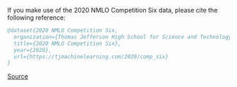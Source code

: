 If you make use of the 2020 NMLO Competition Six data, please cite the following reference:

``` bibtex 
@dataset{2020 NMLO Competition Six,
  organization={Thomas Jefferson High School for Science and Technology Machine Learning Club},
  title={2020 NMLO Competition Six},
  year={2020},
  url={https://tjmachinelearning.com/2020/comp_six}
}
```

[Source](https://tjmachinelearning.com/2020/comp_six)